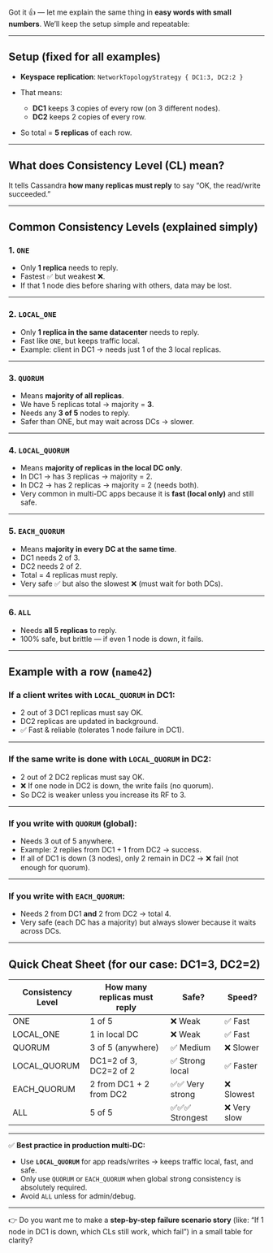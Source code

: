 Got it 👍 — let me explain the same thing in **easy words with small numbers**.
We’ll keep the setup simple and repeatable:

---

## Setup (fixed for all examples)

* **Keyspace replication**:
  `NetworkTopologyStrategy { DC1:3, DC2:2 }`
* That means:

  * **DC1** keeps 3 copies of every row (on 3 different nodes).
  * **DC2** keeps 2 copies of every row.
* So total = **5 replicas** of each row.

---

## What does **Consistency Level (CL)** mean?

It tells Cassandra **how many replicas must reply** to say “OK, the read/write succeeded.”

---

## Common Consistency Levels (explained simply)

### 1. `ONE`

* Only **1 replica** needs to reply.
* Fastest ✅ but weakest ❌.
* If that 1 node dies before sharing with others, data may be lost.

---

### 2. `LOCAL_ONE`

* Only **1 replica in the same datacenter** needs to reply.
* Fast like `ONE`, but keeps traffic local.
* Example: client in DC1 → needs just 1 of the 3 local replicas.

---

### 3. `QUORUM`

* Means **majority of all replicas**.
* We have 5 replicas total → majority = **3**.
* Needs any **3 of 5** nodes to reply.
* Safer than ONE, but may wait across DCs → slower.

---

### 4. `LOCAL_QUORUM`

* Means **majority of replicas in the local DC only**.
* In DC1 → has 3 replicas → majority = 2.
* In DC2 → has 2 replicas → majority = 2 (needs both).
* Very common in multi-DC apps because it is **fast (local only)** and still safe.

---

### 5. `EACH_QUORUM`

* Means **majority in every DC at the same time**.
* DC1 needs 2 of 3.
* DC2 needs 2 of 2.
* Total = 4 replicas must reply.
* Very safe ✅ but also the slowest ❌ (must wait for both DCs).

---

### 6. `ALL`

* Needs **all 5 replicas** to reply.
* 100% safe, but brittle — if even 1 node is down, it fails.

---

## Example with a row (`name42`)

### If a client writes with `LOCAL_QUORUM` in **DC1**:

* 2 out of 3 DC1 replicas must say OK.
* DC2 replicas are updated in background.
* ✅ Fast & reliable (tolerates 1 node failure in DC1).

---

### If the same write is done with `LOCAL_QUORUM` in **DC2**:

* 2 out of 2 DC2 replicas must say OK.
* ❌ If one node in DC2 is down, the write fails (no quorum).
* So DC2 is weaker unless you increase its RF to 3.

---

### If you write with `QUORUM` (global):

* Needs 3 out of 5 anywhere.
* Example: 2 replies from DC1 + 1 from DC2 → success.
* If all of DC1 is down (3 nodes), only 2 remain in DC2 → ❌ fail (not enough for quorum).

---

### If you write with `EACH_QUORUM`:

* Needs 2 from DC1 **and** 2 from DC2 → total 4.
* Very safe (each DC has a majority) but always slower because it waits across DCs.

---

## Quick Cheat Sheet (for our case: DC1=3, DC2=2)

| Consistency Level | How many replicas must reply | Safe?          | Speed?      |
| ----------------- | ---------------------------- | -------------- | ----------- |
| ONE               | 1 of 5                       | ❌ Weak         | ✅ Fast      |
| LOCAL\_ONE        | 1 in local DC                | ❌ Weak         | ✅ Fast      |
| QUORUM            | 3 of 5 (anywhere)            | ✅ Medium       | ❌ Slower    |
| LOCAL\_QUORUM     | DC1=2 of 3, DC2=2 of 2       | ✅ Strong local | ✅ Faster    |
| EACH\_QUORUM      | 2 from DC1 + 2 from DC2      | ✅✅ Very strong | ❌ Slowest   |
| ALL               | 5 of 5                       | ✅✅✅ Strongest  | ❌ Very slow |

---

✅ **Best practice in production multi-DC:**

* Use **`LOCAL_QUORUM`** for app reads/writes → keeps traffic local, fast, and safe.
* Only use `QUORUM` or `EACH_QUORUM` when global strong consistency is absolutely required.
* Avoid `ALL` unless for admin/debug.

---

👉 Do you want me to make a **step-by-step failure scenario story** (like: “If 1 node in DC1 is down, which CLs still work, which fail”) in a small table for clarity?
